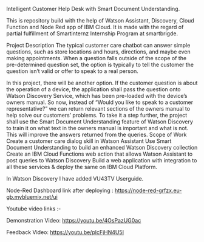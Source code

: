 Intelligent Customer Help Desk with Smart Document Understanding.

This is repository build with the help of Watson Assistant, Discovery, Cloud Function and Node Red app of IBM Cloud. It is made with the
regard of partial fulfillment of Smartinternz Internship Program at smartbrigde.

Project Description 
The typical customer care chatbot can answer simple questions, such as store locations and hours, directions, and maybe even making
appointments. When a question falls outside of the scope of the pre-determined question set, the option is typically to tell the customer
the question isn’t valid or offer to speak to a real person.

In this project, there will be another option. If the customer question is about the operation of a device, the application shall pass the
question onto Watson Discovery Service, which has been pre-loaded with the device’s owners manual. So now, instead of “Would you like to 
speak to a customer representative?” we can return relevant sections of the owners manual to help solve our customers’ problems. To take
it a step further, the project shall use the Smart Document Understanding feature of Watson Discovery to train it on what text in the 
owners manual is important and what is not. This will improve the answers returned from the queries. Scope of Work Create a customer care 
dialog skill in Watson Assistant Use Smart Document Understanding to build an enhanced Watson Discovery collection Create an IBM Cloud
Functions web action that allows Watson Assistant to post queries to Watson Discovery Build a web application with integration to all 
these services & deploy the same on IBM Cloud Platform.

In Watson Discovery I have added VU43TV Userguide.

Node-Red Dashboard link after deploying : https://node-red-grfzx.eu-gb.mybluemix.net/ui

Youtube video links :-

Demonstration Video: https://youtu.be/4OsPazUG0ac 

Feedback Video: https://youtu.be/plcFjHN4U5I 

